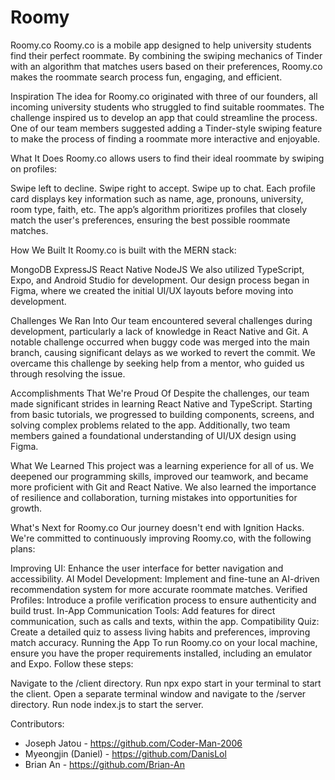 # Roomy

Roomy.co
Roomy.co is a mobile app designed to help university students find their perfect roommate. By combining the swiping mechanics of Tinder with an algorithm that matches users based on their preferences, Roomy.co makes the roommate search process fun, engaging, and efficient.

Inspiration
The idea for Roomy.co originated with three of our founders, all incoming university students who struggled to find suitable roommates. The challenge inspired us to develop an app that could streamline the process. One of our team members suggested adding a Tinder-style swiping feature to make the process of finding a roommate more interactive and enjoyable.

What It Does
Roomy.co allows users to find their ideal roommate by swiping on profiles:

Swipe left to decline.
Swipe right to accept.
Swipe up to chat.
Each profile card displays key information such as name, age, pronouns, university, room type, faith, etc. The app’s algorithm prioritizes profiles that closely match the user's preferences, ensuring the best possible roommate matches.

How We Built It
Roomy.co is built with the MERN stack:

MongoDB
ExpressJS
React Native
NodeJS
We also utilized TypeScript, Expo, and Android Studio for development. Our design process began in Figma, where we created the initial UI/UX layouts before moving into development.

Challenges We Ran Into
Our team encountered several challenges during development, particularly a lack of knowledge in React Native and Git. A notable challenge occurred when buggy code was merged into the main branch, causing significant delays as we worked to revert the commit. We overcame this challenge by seeking help from a mentor, who guided us through resolving the issue.

Accomplishments That We're Proud Of
Despite the challenges, our team made significant strides in learning React Native and TypeScript. Starting from basic tutorials, we progressed to building components, screens, and solving complex problems related to the app. Additionally, two team members gained a foundational understanding of UI/UX design using Figma.

What We Learned
This project was a learning experience for all of us. We deepened our programming skills, improved our teamwork, and became more proficient with Git and React Native. We also learned the importance of resilience and collaboration, turning mistakes into opportunities for growth.

What's Next for Roomy.co
Our journey doesn't end with Ignition Hacks. We're committed to continuously improving Roomy.co, with the following plans:

Improving UI: Enhance the user interface for better navigation and accessibility.
AI Model Development: Implement and fine-tune an AI-driven recommendation system for more accurate roommate matches.
Verified Profiles: Introduce a profile verification process to ensure authenticity and build trust.
In-App Communication Tools: Add features for direct communication, such as calls and texts, within the app.
Compatibility Quiz: Create a detailed quiz to assess living habits and preferences, improving match accuracy.
Running the App
To run Roomy.co on your local machine, ensure you have the proper requirements installed, including an emulator and Expo. Follow these steps:

Navigate to the /client directory.
Run npx expo start in your terminal to start the client.
Open a separate terminal window and navigate to the /server directory.
Run node index.js to start the server.

Contributors:
- Joseph Jatou - https://github.com/Coder-Man-2006
- Myeongjin (Daniel) - https://github.com/DanisLol
- Brian An - https://github.com/Brian-An

